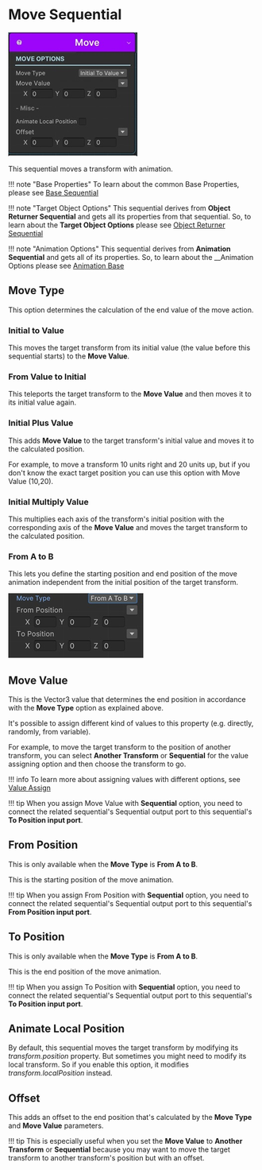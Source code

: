 # Move Sequential

![Move Sequential](../../img/sequential_move.jpg)

This sequential moves a transform with animation.

!!! note "Base Properties"
    To learn about the common Base Properties, please see [Base Sequential](../sequential_base.md)

!!! note "Target Object Options"
    This sequential derives from __Object Returner Sequential__ and gets all its properties from that sequential. So, to learn about the __Target Object Options__ please see [Object Returner Sequential](../sequentialobjectreturner/index.md)

!!! note "Animation Options"
    This sequential derives from __Animation Sequential__ and gets all of its properties. So, to learn about the __Animation Options please see [Animation Base](index.md)


## Move Type

This option determines the calculation of the end value of the move action.

### Initial to Value

This moves the target transform from its initial value (the value before this sequential starts) to the __Move Value__.


### From Value to Initial

This teleports the target transform to the __Move Value__ and then moves it to its initial value again.

### Initial Plus Value

This adds __Move Value__ to the target transform's initial value and moves it to the calculated position.

For example, to move a transform 10 units right and 20 units up, but if you don't know the exact target position you can use this option with Move Value (10,20). 

### Initial Multiply Value

This multiplies each axis of the transform's initial position with the corresponding axis of the __Move Value__ and moves the target transform to the calculated position.

### From A to B

This lets you define the starting position and end position of the move animation independent from the initial position of the target transform.

![From A to B](../../img/sequential_move_ab.jpg)

## Move Value

This is the Vector3 value that determines the end position in accordance with the __Move Type__ option as explained above.

It's possible to assign different kind of values to this property (e.g. directly, randomly, from variable).

For example, to move the target transform to the position of another transform, you can select __Another Transform__ or __Sequential__ for the value assigning option and then choose the transform to go.

!!! info
    To learn more about assigning values with different options, see [Value Assign](../../valueassign.md)

!!! tip
    When you assign Move Value with __Sequential__ option, you need to connect the related sequential's Sequential output port to this sequential's __To Position input port__. 

## From Position

This is only available when the __Move Type__ is __From A to B__.

This is the starting position of the move animation.

!!! tip
    When you assign From Position with __Sequential__ option, you need to connect the related sequential's Sequential output port to this sequential's __From Position input port__. 

## To Position

This is only available when the __Move Type__ is __From A to B__.

This is the end position of the move animation.

!!! tip
    When you assign To Position with __Sequential__ option, you need to connect the related sequential's Sequential output port to this sequential's __To Position input port__. 

## Animate Local Position

By default, this sequential moves the target transform by modifying its _transform.position_ property. But sometimes you might need to modify its local transform. So if you enable this option, it modifies _transform.localPosition_ instead.

## Offset

This adds an offset to the end position that's calculated by the __Move Type__ and __Move Value__ parameters.

!!! tip
    This is especially useful when you set the __Move Value__ to __Another Transform__ or __Sequential__ because you may want to move the target transform to another transform's position but with an offset.